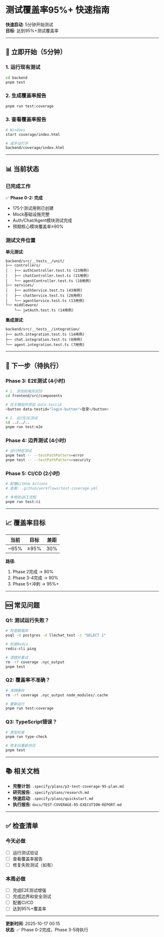 # 测试覆盖率95%+ 快速指南

**快速启动**: 5分钟开始测试  
**目标**: 达到95%+测试覆盖率

---

## 🚀 立即开始（5分钟）

### 1. 运行现有测试

```bash
cd backend
pnpm test
```

### 2. 生成覆盖率报告

```bash
pnpm run test:coverage
```

### 3. 查看覆盖率报告

```bash
# Windows
start coverage/index.html

# 或手动打开
backend/coverage/index.html
```

---

## 📊 当前状态

### 已完成工作

✅ **Phase 0-2: 完成**
- 175个测试用例已创建
- Mock基础设施完整
- Auth/Chat/Agent模块测试完成
- 预期核心模块覆盖率≥90%

### 测试文件位置

**单元测试**:
```
backend/src/__tests__/unit/
├── controllers/
│   ├── authController.test.ts (23用例)
│   ├── chatController.test.ts (15用例)
│   └── agentController.test.ts (10用例)
├── services/
│   ├── authService.test.ts (43用例)
│   ├── chatService.test.ts (28用例)
│   └── agentService.test.ts (13用例)
└── middleware/
    └── jwtAuth.test.ts (14用例)
```

**集成测试**:
```
backend/src/__tests__/integration/
├── auth.integration.test.ts (14用例)
├── chat.integration.test.ts (8用例)
└── agent.integration.test.ts (7用例)
```

---

## 🎯 下一步（待执行）

### Phase 3: E2E测试 (4小时)

```bash
# 1. 添加前端测试ID
cd frontend/src/components

# 在关键组件添加 data-testid
<button data-testid="login-button">登录</button>

# 2. 运行E2E测试
cd ../../..
pnpm run test:e2e
```

### Phase 4: 边界测试 (4小时)

```bash
# 运行特定测试
pnpm test -- --testPathPattern=error
pnpm test -- --testPathPattern=security
```

### Phase 5: CI/CD (2小时)

```bash
# 配置GitHub Actions
# 查看: .github/workflows/test-coverage.yml

# 本地验证CI流程
pnpm run test:ci
```

---

## 📈 覆盖率目标

| 当前 | 目标 | 差距 |
|------|------|------|
| ~65% | ≥95% | 30% |

**路径**:
1. Phase 2完成 → 80%
2. Phase 3-4完成 → 90%
3. Phase 5+冲刺 → 95%+

---

## 🆘 常见问题

### Q1: 测试运行失败？

```bash
# 检查数据库
psql -U postgres -d llmchat_test -c "SELECT 1"

# 检查Redis
redis-cli ping

# 清理并重试
rm -rf coverage .nyc_output
pnpm test
```

### Q2: 覆盖率不准确？

```bash
# 清理缓存
rm -rf coverage .nyc_output node_modules/.cache

# 重新运行
pnpm run test:coverage
```

### Q3: TypeScript错误？

```bash
# 类型检查
pnpm run type-check

# 修复后重新测试
pnpm test
```

---

## 📚 相关文档

- **完整计划**: `.specify/plans/p3-test-coverage-95-plan.md`
- **研究报告**: `.specify/plans/research.md`
- **快速启动**: `.specify/plans/quickstart.md`
- **执行报告**: `docs/TEST-COVERAGE-95-EXECUTION-REPORT.md`

---

## ✅ 检查清单

### 今天必做

- [ ] 运行测试验证
- [ ] 查看覆盖率报告
- [ ] 修复失败测试（如有）

### 本周必做

- [ ] 完成E2E测试增强
- [ ] 完成边界和安全测试
- [ ] 配置CI/CD
- [ ] 达到95%+覆盖率

---

**更新时间**: 2025-10-17 00:15  
**状态**: ✅ Phase 0-2完成，Phase 3-5待执行


